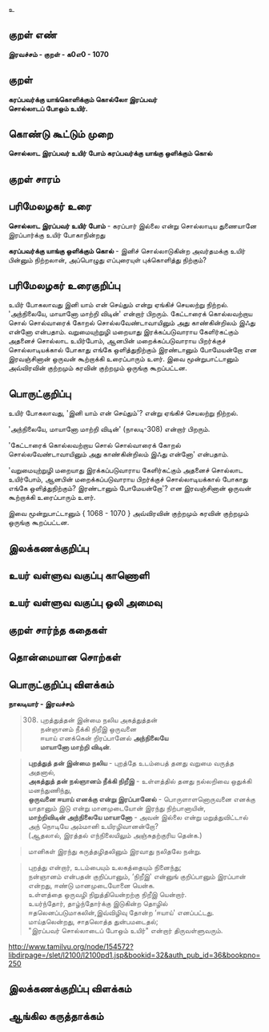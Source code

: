 உ

## குறள் எண் 

**இரவச்சம் - குறள் - க0எ0 - 1070**

## குறள் 

**கரப்பவர்க்கு யாங்கொளிக்கும் கொல்லோ இரப்பவர்  
சொல்லாடப் போஒம் உயிர்.** 

## கொண்டு கூட்டும் முறை

**சொல்லாட இரப்பவர் உயிர் போம் கரப்பவர்க்கு யாங்கு ஒளிக்கும் கொல்**

## குறள் சாரம் 


## பரிமேலழகர் உரை

**சொல்லாட இரப்பவர் உயிர் போம்** - கரப்பார் இல்லை என்று சொல்லாடிய துணையானே இரப்பார்க்கு உயிர் போகாநின்றது 

**கரப்பவர்க்கு யாங்கு ஒளிக்கும் கொல்** - இனிச் சொல்லாடுகின்ற அவர்தமக்கு உயிர் பின்னும் நிற்றலான், அப்பொழுது எப்புரையுள் புக்கொளித்து நிற்கும்?

## பரிமேலழகர் உரைகுறிப்பு   

உயிர் போகலாவது இனி யாம் என் செய்தும் என்று ஏங்கிச் செயலற்று நிற்றல். 'அந்நிலையே, மாயானோ மாற்றி விடின்' என்றார் பிறரும். கேட்டாரைக் கொல்லவற்றாய சொல் சொல்வாரைக் கோறல் சொல்லவேண்டாவாயினும் அது காண்கின்றிலம் இஃது என்னோ என்பதாம். வறுமையுற்றுழி மறையாது இரக்கப்படுவாராய கேளிர்கட்கும் அதனைச் சொல்லாட உயிர்போம், ஆனபின் மறைக்கப்படுவாராய பிறர்க்குச் சொல்லாடியக்கால் போகாது எங்கே ஒளித்துநிற்கும் இரண்டானும் போமேயன்றோ என இரவஞ்சினான் ஒருவன் கூற்றாக்கி உரைப்பாரும் உளர். இவை மூன்றுபாட்டானும் அவ்விரவின் குற்றமும் கரவின் குற்றமும் ஒருங்கு கூறப்பட்டன.

## பொருட்குறிப்பு 

உயிர் போகலாவது, 'இனி யாம் என் செய்தும்'? என்று ஏங்கிச் செயலற்று நிற்றல். 

'அந்நிலையே, மாயானோ மாற்றி விடின்' (நாலடி-308) என்றார் பிறரும். 

'கேட்டாரைக் கொல்லவற்றாய சொல் சொல்வாரைக் கோறல் சொல்லவேண்டாவாயினும் அது காண்கின்றிலம் இஃது என்னோ' என்பதாம். 

'வறுமையுற்றுழி மறையாது இரக்கப்படுவாராய கேளிர்கட்கும் அதனைச் சொல்லாட உயிர்போம், ஆனபின் மறைக்கப்படுவாராய பிறர்க்குச் சொல்லாடியக்கால் போகாது எங்கே ஒளித்துநிற்கும்? இரண்டானும் போமேயன்றோ'? என இரவஞ்சினான் ஒருவன் கூற்றாக்கி உரைப்பாரும் உளர். 

இவை மூன்றுபாட்டானும் { 1068 - 1070 } அவ்விரவின் குற்றமும் கரவின் குற்றமும் ஒருங்கு கூறப்பட்டன.

## இலக்கணக்குறிப்பு  


## உயர் வள்ளுவ வகுப்பு காணொளி


## உயர் வள்ளுவ வகுப்பு ஒலி அமைவு 

 
## குறள் சார்ந்த கதைகள் 


## தொன்மையான சொற்கள்


## பொருட்குறிப்பு விளக்கம்

**நாலடியார் - இரவச்சம்** 

>308. புறத்துத்தன் இன்மை நலிய அகத்துத்தன்  
>நன்ஞானம் நீக்கி நிறீஇ ஒருவனை  
>ஈயாய் எனக்கென் றிரப்பானேல் **அந்நிலையே  
>மாயானோ மாற்றி விடின்**.  

>**புறத்துத் தன் இன்மை நலிய** - புறத்தே உடம்பைத் தனது வறுமை வருத்த அதனால்,   
>**அகத்துத் தன் நல்ஞானம் நீக்கி நிறீஇ** - உள்ளத்தில் தனது நல்லறிவை ஒதுக்கி மனந்துணிந்து,   
>**ஒருவனை ஈயாய் எனக்கு என்று இரப்பானேல்** - பொருளாளனொருவனை எனக்கு யாதானும் இடு என்று மானமுடையோன் இரந்து நிற்பானாயின்,   
>**மாற்றிவிடின் அந்நிலையே மாயானோ** - அவன் இல்லை என்று மறுத்துவிட்டால் அந் நொடியே அம்மானி உயிரழிவானன்றோ?   
>(ஆதலால், இரத்தல் எந்நிலையிலும் அஞ்சுதற்குரிய தென்க.)

>மானிகள் இரந்து கருத்தழிதலினும் இரவாது நலிதலே நன்று.  

>புறத்து என்றார், உடம்பையும் உலகத்தையும் நினைந்து;   
>நன்ஞானம் என்பதன் குறிப்பானும், ‘நிறீஇ' என்னுங் குறிப்பானும் இரப்பான் என்றது, ஈண்டு மானமுடையோனை யென்க.   
>உள்ளத்தை ஒருவழி நிறுத்தியென்றற்கு நிறீஇ யென்றார்.   
>உயர்ந்தோர், தாழ்ந்தோர்க்கு இடுகின்ற தொழில் ஈதலெனப்படுமாகலின்,இவ்விழிவு தோன்ற ‘ஈயாய்' எனப்பட்டது. மாய்தலென்றது, சாதலொத்த துன்பமடைதல்;   
>"இரப்பவர் சொல்லாடைப் போஒம் உயிர்" என்றார் திருவள்ளுவரும்.  

http://www.tamilvu.org/node/154572?libdirpage=/slet/l2100/l2100pd1.jsp&bookid=32&auth_pub_id=36&bookpno=250

## இலக்கணக்குறிப்பு விளக்கம்


## ஆங்கில கருத்தாக்கம் 


